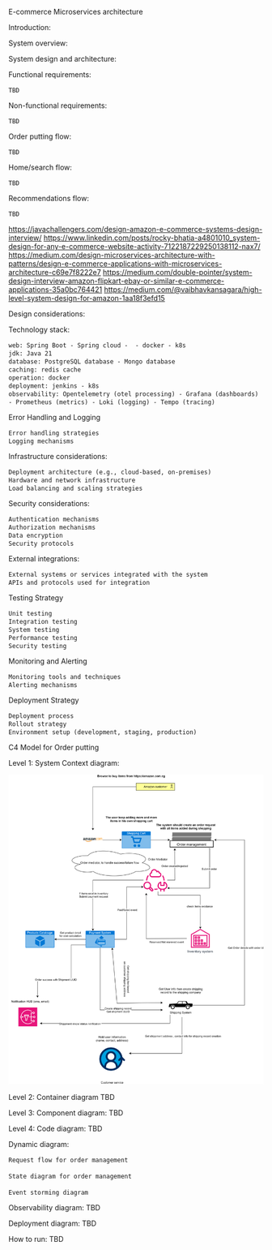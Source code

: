 E-commerce Microservices architecture

Introduction:

System overview:

System design and architecture:

Functional requirements:
    
    TBD

Non-functional requirements:

    TBD

Order putting flow:
    
    TBD

Home/search flow:

    TBD

Recommendations flow:
    
    TBD

https://javachallengers.com/design-amazon-e-commerce-systems-design-interview/
https://www.linkedin.com/posts/rocky-bhatia-a4801010_system-design-for-any-e-commerce-website-activity-7122187229250138112-nax7/
https://medium.com/design-microservices-architecture-with-patterns/design-e-commerce-applications-with-microservices-architecture-c69e7f8222e7
https://medium.com/double-pointer/system-design-interview-amazon-flipkart-ebay-or-similar-e-commerce-applications-35a0bc764421
https://medium.com/@vaibhavkansagara/high-level-system-design-for-amazon-1aa18f3efd15

Design considerations:

Technology stack:

    web: Spring Boot - Spring cloud -  - docker - k8s
    jdk: Java 21
    database: PostgreSQL database - Mongo database
    caching: redis cache
    operation: docker
    deployment: jenkins - k8s
    observability: Opentelemetry (otel processing) - Grafana (dashboards) - Prometheus (metrics) - Loki (logging) - Tempo (tracing)

Error Handling and Logging

    Error handling strategies
    Logging mechanisms

Infrastructure considerations:

    Deployment architecture (e.g., cloud-based, on-premises)
    Hardware and network infrastructure
    Load balancing and scaling strategies

Security considerations:

    Authentication mechanisms
    Authorization mechanisms
    Data encryption
    Security protocols

External integrations:

    External systems or services integrated with the system
    APIs and protocols used for integration

Testing Strategy

    Unit testing
    Integration testing
    System testing
    Performance testing
    Security testing

Monitoring and Alerting

    Monitoring tools and techniques
    Alerting mechanisms

Deployment Strategy

    Deployment process
    Rollout strategy
    Environment setup (development, staging, production)

C4 Model for Order putting
    
Level 1: System Context diagram:

![](.\C4-model-architecture\C4-checkout-system-context.svg)

Level 2: Container diagram
TBD

Level 3: Component diagram:
TBD

Level 4: Code diagram:
TBD

Dynamic diagram:

    Request flow for order management
    
    State diagram for order management

    Event storming diagram

Observability diagram:
TBD

Deployment diagram:
TBD

How to run:
TBD